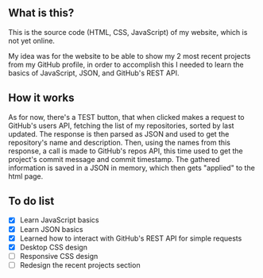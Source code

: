 ## What is this?
This is the source code (HTML, CSS, JavaScript) of my website, which is not yet online.

My idea was for the website to be able to show my 2 most recent projects from my GitHub profile, in order to accomplish this I needed to learn the basics of JavaScript, JSON, and GitHub's REST API.

## How it works
As for now, there's a TEST button, that when clicked makes a request to GitHub's users API, fetching the list of my repositories, sorted by last updated. The response is then parsed as JSON and used to get the repository's name and description. Then, using the names from this response, a call is made to GitHub's repos API, this time used to get the project's commit message and commit timestamp. The gathered information is saved in a JSON in memory, which then gets "applied" to the html page.

## To do list
- [X] Learn JavaScript basics
- [X] Learn JSON basics
- [X] Learned how to interact with GitHub's REST API for simple requests
- [X] Desktop CSS design
- [ ] Responsive CSS design
- [ ] Redesign the recent projects section